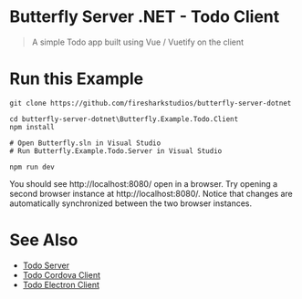 # Butterfly Server .NET - Todo Client

> A simple Todo app built using Vue / Vuetify on the client


# Run this Example

```
git clone https://github.com/firesharkstudios/butterfly-server-dotnet

cd butterfly-server-dotnet\Butterfly.Example.Todo.Client
npm install

# Open Butterfly.sln in Visual Studio
# Run Butterfly.Example.Todo.Server in Visual Studio

npm run dev
```

You should see http://localhost:8080/ open in a browser. Try opening a second browser instance at http://localhost:8080/. Notice that changes are automatically synchronized between the two browser instances.

# See Also

- [Todo Server](https://github.com/firesharkstudios/butterfly-server-dotnet/tree/master/Butterfly.Example.Todo.Server)
- [Todo Cordova Client](https://github.com/firesharkstudios/butterfly-server-dotnet/tree/master/Butterfly.Example.Todo.CordovaClient)
- [Todo Electron Client](https://github.com/firesharkstudios/butterfly-server-dotnet/tree/master/Butterfly.Example.Todo.ElectronClient)
